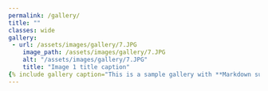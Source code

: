 ```yaml
---
permalink: /gallery/
title: ""
classes: wide
gallery:
 - url: /assets/images/gallery/7.JPG
    image_path: /assets/images/gallery/7.JPG
    alt: "/assets/images/gallery/7.JPG"
    title: "Image 1 title caption"
{% include gallery caption="This is a sample gallery with **Markdown support**." %}
---
```


<!-- <figure class="half">
    <a href="/assets/images/gallery/7.JPG"><img src="/assets/images/gallery/7.JPG" id="responsive-image"></a>
    <figcaption>Panelist at Startup Charcha, SDMIMD Mysore</figcaption>
        <a href="/assets/images/gallery/8.JPG"><img src="/assets/images/gallery/8.JPG" id="responsive-image"></a>

</figure>
<figure class="half">
    <a href="/assets/images/gallery/3.JPG"><img src="/assets/images/gallery/3.JPG" id="responsive-image"></a>
    <a href="/assets/images/gallery/5.JPG"><img src="/assets/images/gallery/5.JPG" id="responsive-image"></a>
    <figcaption>L-R With Rahul Dravid and Somdev Devvarman</figcaption>
</figure>
<figure class="half">
    <a href="/assets/images/gallery/4.jpg"><img src="/assets/images/gallery/4.jpg" id="responsive-image"></a>
    <a href="/assets/images/gallery/9.jpg"><img src="/assets/images/gallery/9.jpg" id="responsive-image"></a>
    <figcaption>L-R With Professor M R Suresh and Professor Jagadeesh </figcaption>
</figure>
<figure class="half">
    <a href="/assets/images/gallery/17.png"><img src="/assets/images/gallery/17.png" id="responsive-image"></a>
    <a href="/assets/images/gallery/1.JPG"><img src="/assets/images/gallery/1.JPG" id="responsive-image"></a>
    <figcaption>L-R At SDMIMD E-Cell event and IIMB Doctoral conference</figcaption>
</figure>
<figure class="half">
    <a href="/assets/images/gallery/6.png"><img src="/assets/images/gallery/6.png" id="responsive-image"></a>
    <a href="/assets/images/gallery/11.png"><img src="/assets/images/gallery/11.png" id="responsive-image"></a>
    <figcaption>L-R With PGPSM students and faculty of SDMIMD</figcaption>
</figure>
<figure class="half">
    <a href="/assets/images/gallery/10.jpg"><img src="/assets/images/gallery/10.jpg" id="responsive-image"></a>
    <a href="/assets/images/gallery/12.png"><img src="/assets/images/gallery/12.png" id="responsive-image"></a>
    <figcaption>L-R At Codewave Technologies and RV Institute of Management</figcaption>
</figure> -->